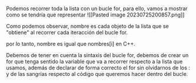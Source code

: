 
Podemos recorrer toda la lista con un bucle for, para ello, vamos a mostrar como se tendría que representar
![[Pasted image 20230725200857.png]]

Como podemos observar, nombre es cada objeto de la lista que se "obtiene" al recorrer cada iteracción del bucle for.

por lo tanto, nombre es igual que nombres[i] en C++.

Debemos de tener en cuenta la sintaxis del bucle for, debemos de crear un for que tenga sentido la variable que va a recorrer respecto a la lista que usamos, además de declarar de forma correcto el for sin olvidarnos de los : y de las sangrías respecto al código que queremos hacer dentro del bucle.

